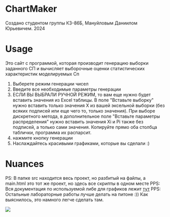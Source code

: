 # ChartMaker
Создано студентом группы К3-86Б, Мануйловым Даниилом Юрьевичем. 2024

# Usage
Это сайт с программой, которая производит генерацию выборки заданного СП и вычисляет выборочные оценки статистических характеристик моделируемых Сп

1) Выберете режим генерации чисел
2) Введите все необходимые параметры генерации
3) ЕСЛИ ВЫ ВЫБРАЛИ РУЧНОЙ РЕЖИМ, то вам еще нужно будет вставить значения из Excel таблицы. В поле "Вставьте выборку" нужно вставить только значения Х из вашей эксельной выборки (без всяких подписей или еще чего то, только значения). При выборе дискретного метода, в дополнительное поле "Вставьте параметры распределения" нужно вставить значения Xi и Pi также без подписей, а только сами значения. Копируйте прямо оба столбца таблички, программа их распарсит.
4) нажмите кнопку генерации
5) Наслаждайтесь красивыми графиками, которые вы сделали :)

# Nuances
PS: В папке src находится весь проект, но разбитый на файлы, а main.html это тот же проект, но здесь все скрипты в одном месте
PPS: Вся документация по используемой либе для графиков лежит [тут](https://www.amcharts.com/docs/v5/)
PPS: Остальные лабораторные работы лучше делать на питоне :)) Как выяснилось, это намного легче сделать там.

![](https://media2.giphy.com/media/v1.Y2lkPTc5MGI3NjExOWUzdzVndDh6bm5sc2NtZ2ZpcmgyM2ZucG1lZDMzbTl4d3ZmajQzbSZlcD12MV9pbnRlcm5hbF9naWZfYnlfaWQmY3Q9Zw/qLytYr0b6Fsjj4MyYm/giphy.gif)

